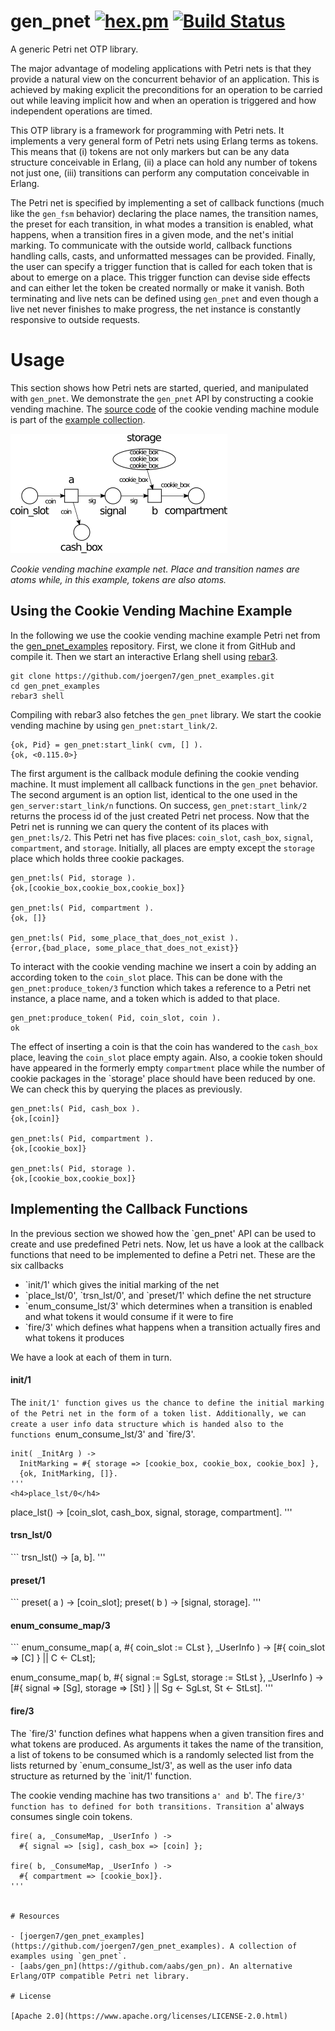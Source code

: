 # gen_pnet [![hex.pm](https://img.shields.io/hexpm/v/gen_pnet.svg?style=flat-square)](https://hex.pm/packages/gen_pnet) [![Build Status](https://travis-ci.org/joergen7/gen_pnet.svg?branch=master)](https://travis-ci.org/joergen7/gen_pnet)

A generic Petri net OTP library.

The major advantage of modeling applications with Petri nets is that they provide a natural view on the concurrent behavior of an application. This is achieved by making explicit the preconditions for an operation to be carried out while leaving implicit how and when an operation is triggered and how independent operations are timed.

This OTP library is a framework for programming with Petri nets. It implements a very general form of Petri nets using Erlang terms as tokens. This means that (i) tokens are not only markers but can be any data structure conceivable in Erlang, (ii) a place can hold any number of tokens not just one, (iii) transitions can perform any computation conceivable in Erlang.

The Petri net is specified by implementing a set of callback functions (much like the `gen_fsm` behavior) declaring the place names, the transition names, the preset for each transition, in what modes a transition is enabled, what happens, when a transition fires in a given mode, and the net's initial marking. To communicate with the outside world, callback functions handling calls, casts, and unformatted messages can be provided. Finally, the user can specify a trigger function that is called for each token that is about to emerge on a place. This trigger function can devise side effects and can either let the token be created normally or make it vanish. Both terminating and live nets can be defined using `gen_pnet` and even though a live net never finishes to make progress, the net instance is constantly responsive to outside requests.

# Usage

This section shows how Petri nets are started, queried, and manipulated with `gen_pnet`. We demonstrate the `gen_pnet` API by constructing a cookie vending machine. The [source code]() of the cookie vending machine module is part of the [example collection]().

![Cookie vending machine Petri net](https://github.com/joergen7/gen_pnet/blob/dev/priv/cvm2.png)

*Cookie vending machine example net. Place and transition names are atoms while, in this example, tokens are also atoms.*
 
## Using the Cookie Vending Machine Example

In the following we use the cookie vending machine example Petri net from the [gen_pnet_examples](https://github.com/joergen7/gen_pnet_examples) repository. First, we clone it from GitHub and compile it. Then we start an interactive Erlang shell using [rebar3](https://github.com/erlang/rebar3).

    git clone https://github.com/joergen7/gen_pnet_examples.git
    cd gen_pnet_examples
    rebar3 shell

Compiling with rebar3 also fetches the `gen_pnet` library. We start the cookie vending machine by using `gen_pnet:start_link/2`.

    {ok, Pid} = gen_pnet:start_link( cvm, [] ).
    {ok, <0.115.0>}

 The first argument is the callback module defining the cookie vending machine. It must implement all callback functions in the `gen_pnet` behavior. The second argument is an option list, identical to the one used in the `gen_server:start_link/n` functions. On success, `gen_pnet:start_link/2` returns the process id of the just created Petri net process. Now that the Petri net is running we can query the content of its places with `gen_pnet:ls/2`. This Petri net has five places: `coin_slot`, `cash_box`, `signal`, `compartment`, and `storage`. Initially, all places are empty except the `storage` place which holds three cookie packages.

    gen_pnet:ls( Pid, storage ).
    {ok,[cookie_box,cookie_box,cookie_box]}

    gen_pnet:ls( Pid, compartment ).
    {ok, []}

    gen_pnet:ls( Pid, some_place_that_does_not_exist ).
    {error,{bad_place, some_place_that_does_not_exist}}

To interact with the cookie vending machine we insert a coin by adding an according token to the `coin_slot` place. This can be done with the `gen_pnet:produce_token/3` function which takes a reference to a Petri net instance, a place name, and a token which is added to that place.

    gen_pnet:produce_token( Pid, coin_slot, coin ).
    ok

The effect of inserting a coin is that the coin has wandered to the `cash_box` place, leaving the `coin_slot` place empty again. Also, a cookie token should have appeared in the formerly empty `compartment` place while the number of cookie packages in the `storage' place should have been reduced by one. We can check this by querying the places as previously.

    gen_pnet:ls( Pid, cash_box ). 
    {ok,[coin]}

    gen_pnet:ls( Pid, compartment ).
    {ok,[cookie_box]}

    gen_pnet:ls( Pid, storage ).
    {ok,[cookie_box,cookie_box]}

## Implementing the Callback Functions

In the previous section we showed how the `gen_pnet' API can be used to create and use predefined Petri nets. Now, let us have a look at the callback functions that need to be implemented to define a Petri net. These are the six callbacks
<ul>
  <li>`init/1' which gives the initial marking of the net</li>
  <li>`place_lst/0', `trsn_lst/0', and `preset/1' which define the net structure</li>
  <li>`enum_consume_lst/3' which determines when a transition is enabled and what tokens it would consume if it were to fire</li>
  <li>`fire/3' which defines what happens when a transition actually fires and what tokens it produces</li>
</ul>
We have a look at each of them in turn.

<h4>init/1</h4>

The `init/1' function gives us the chance to define the initial marking of the Petri net in the form of a token list. Additionally, we can create a user info data structure which is handed also to the functions `enum_consume_lst/3' and `fire/3'.

```
init( _InitArg ) ->
  InitMarking = #{ storage => [cookie_box, cookie_box, cookie_box] },
  {ok, InitMarking, []}.
'''
<h4>place_lst/0</h4>
```
place_lst() ->
  [coin_slot, cash_box, signal, storage, compartment].
'''
<h4>trsn_lst/0</h4>
```
trsn_lst() -> [a, b].
'''
<h4>preset/1</h4>
```
preset( a ) -> [coin_slot];
preset( b ) -> [signal, storage].
'''
<h4>enum_consume_map/3</h4>
```
enum_consume_map( a, #{ coin_slot := CLst }, _UserInfo ) ->
  [#{ coin_slot => [C] } || C <- CLst];

enum_consume_map( b, #{ signal := SgLst, storage := StLst }, _UserInfo ) ->
  [#{ signal => [Sg], storage => [St] } || Sg <- SgLst, St <- StLst].
'''
<h4>fire/3</h4>
The `fire/3' function defines what happens when a given transition fires and what tokens are produced. As arguments it takes the name of the transition, a list of tokens to be consumed which is a randomly selected list from the lists returned by `enum_consume_lst/3', as well as the user info data structure as returned by the `init/1' function.

The cookie vending machine has two transitions `a' and `b'. The `fire/3' function has to defined for both transitions. Transition `a' always consumes single coin tokens.
```
fire( a, _ConsumeMap, _UserInfo ) ->
  #{ signal => [sig], cash_box => [coin] };

fire( b, _ConsumeMap, _UserInfo ) ->
  #{ compartment => [cookie_box]}.
'''


# Resources

- [joergen7/gen_pnet_examples](https://github.com/joergen7/gen_pnet_examples). A collection of examples using `gen_pnet`.
- [aabs/gen_pn](https://github.com/aabs/gen_pn). An alternative Erlang/OTP compatible Petri net library.

# License

[Apache 2.0](https://www.apache.org/licenses/LICENSE-2.0.html)